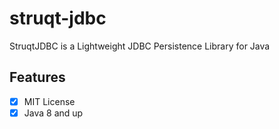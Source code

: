# struqt-jdbc

StruqtJDBC is a Lightweight JDBC Persistence Library for Java


## Features

 * [x] MIT License
 * [x] Java 8 and up
